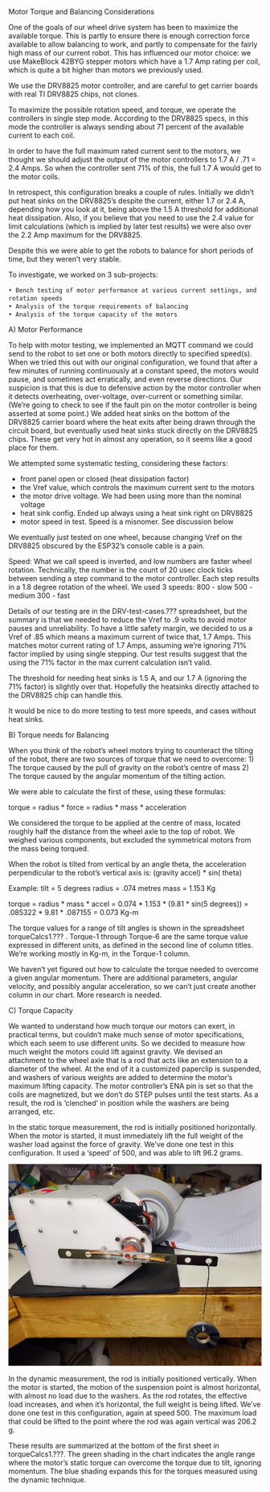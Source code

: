 Motor Torque and Balancing Considerations

One of the goals of our wheel drive system has been to maximize the available torque. This is partly to ensure there is enough correction force available to allow balancing to work, and partly to compensate for the fairly high mass of our current robot. This has influenced our motor choice: we use MakeBlock 42BYG stepper motors which have a 1.7 Amp rating per coil, which is quite a bit higher than motors we previously used.

We use the DRV8825 motor controller, and are careful to get carrier boards with real TI DRV8825 chips, not clones.

To maximize the possible rotation speed, and torque, we operate the controllers in single step mode. According to the DRV8825 specs, in this mode the controller is always sending about 71 percent of the available current to each coil.

In order to have the full maximum rated current sent to the motors, we thought we should adjust the output of the motor controllers to 1.7 A / .71 = 2.4 Amps. So when the controller sent 71% of this, the full 1.7 A would get to the motor coils. 

In retrospect, this configuration breaks a couple of rules. Initially we didn’t put heat sinks on the DRV8825’s despite the current, either 1.7 or 2.4 A, depending how you look at it, being above the 1.5 A threshold for additional heat dissipation. Also, if you believe that you need to use the 2.4 value for limit calculations (which is implied by later test results) we were also over the 2.2 Amp maximum for the DRV8825.

Despite this we were able to get the robots to balance for short periods of time, but they weren’t very stable.

To investigate, we worked on 3 sub-projects:

    • Bench testing of motor performance at various current settings, and rotation speeds
    • Analysis of the torque requirements of balancing
    • Analysis of the torque capacity of the motors

A) Motor Performance

To help with motor testing, we implemented an MQTT command we could send to the robot to set one or both motors directly to specified speed(s). When we tried this out with our original configuration, we found that after a few minutes of running continuously at a constant speed, the motors would pause, and sometimes act erratically, and even reverse directions. Our suspicion is that this is due to defensive action by the motor controller when it detects overheating, over-voltage, over-current or something similar. (We’re going to check to see if the fault pin on the motor controller is being asserted at some point.) We added heat sinks on the bottom of the DRV8825 carrier board where the heat exits after being drawn through the circuit board, but eventually used heat sinks stuck directly on the DRV8825 chips. These get very hot in almost any operation, so it seems like a good place for them.

We attempted some systematic testing, considering these factors:
- front panel open or closed (heat dissipation factor)
- the Vref value, which controls the maximum current sent to the motors
- the motor drive voltage. We had been using more than the nominal voltage 
- heat sink config. Ended up always using a heat sink right on DRV8825
- motor speed in test. Speed is a misnomer. See discussion below

We eventually just tested on one wheel, because changing Vref on the DRV8825 obscured by the ESP32’s console cable is a pain.

Speed: What we call speed is inverted, and low numbers are faster wheel rotation. Technically, the number is the count of 20 usec clock ticks between sending a step command to the motor controller. Each step results in a 1.8 degree rotation of the wheel. We used 3 speeds:
    800 - slow
    500 - medium
    300 - fast

Details of our testing are in the DRV-test-cases.??? spreadsheet, but the summary is that we needed to reduce the Vref to .9 volts to avoid motor pauses and unreliability. To have a little safety margin, we decided to us a Vref of .85 which means a maximum current of twice that, 1.7 Amps. This matches motor current rating of 1.7 Amps, assuming we’re ignoring 71% factor implied by using single stepping. Our test results suggest that the using the 71% factor in the max current calculation isn’t valid.

The threshold for needing heat sinks is 1.5 A, and our 1.7 A (ignoring the 71% factor) is slightly over that. Hopefully the heatsinks directly attached to the DRV8825 chip can handle this.

It would be nice to do more testing to test more speeds, and cases without heat sinks.


B) Torque needs for Balancing

When you think of the robot’s wheel motors trying to counteract the tilting of the robot, there are two sources of torque that we need to overcome:
    1) The torque caused by the pull of gravity on the robot’s centre of mass
    2) The torque caused by the angular momentum of the tilting action.

We were able to calculate the first of these, using these formulas:

torque = radius * force
           = radius * mass * acceleration

We considered the torque to be applied at the centre of mass, located roughly half the distance from the wheel axle to the top of robot. We weighed various components, but excluded the symmetrical motors from the mass being torqued. 

When the robot is tilted from vertical by an angle theta, the acceleration perpendicular to the robot’s vertical axis is:
      (gravity accel) * sin( theta)

Example:
   tilt = 5 degrees
   radius = .074 metres
   mass = 1.153 Kg

   torque = radius * mass * accel
              = 0.074 * 1.153 * (9.81 * sin(5 degrees))
              =  .085322 * 9.81 * .087155
              = 0.073 Kg-m

The torque values for a range of tilt angles is shown in the spreadsheet torqueCalcs1.??? . Torque-1 through Torque-6 are the same torque value expressed in different units, as defined in the second line of column titles. We’re working mostly in Kg-m, in the Torque-1 column.

We haven’t yet figured out how to calculate the torque needed to overcome a given angular momentum. There are additional parameters, angular velocity, and possibly angular acceleration, so we can’t just create another column in our chart. More research is needed.


C) Torque Capacity

We wanted to understand how much torque our motors can exert, in practical terms, but couldn’t make much sense of motor specifications, which each seem to use different units. So we decided to measure how much weight the motors could lift against gravity. We devised an attachment to the wheel axle that is a rod that acts like an extension to a diameter of the wheel. At the end of it a customized paperclip is suspended, and washers of various weights are added to determine the motor’s maximum lifting capacity. The motor controller’s ENA pin is set so that the coils are magnetized, but we don’t do STEP pulses until the test starts. As a result, the rod is ‘clenched’ in position while the washers are being arranged, etc. 

In the static torque measurement, the rod is initially positioned horizontally. When the motor is started, it must immediately lift the full weight of the washer load against the force of gravity. We’ve done one test in this configuration. It used a ‘speed’ of 500, and was able to lift 96.2 grams.

![Twipi Torque Measurement Setup](/assets/images/torque-measure1.jpg) 

In the dynamic measurement, the rod is initially positioned vertically. When the motor is started, the motion of the suspension point is almost horizontal, with almost no load due to the washers. As the rod rotates, the effective load increases, and when it’s horizontal, the full weight is being lifted. We’ve done one test in this configuration, again at speed 500. The maximum load that could be lifted to the point where the rod was again vertical was 206.2 g.

These results are summarized at the bottom of the first sheet in torqueCalcs1.???.  The green shading in the chart indicates the angle range where the motor’s static torque can overcome the torque due to tilt, ignoring momentum. The blue shading expands this for the torques measured using the dynamic technique.
